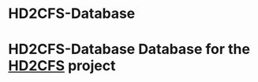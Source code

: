 # HD2CFS-Database
# HD2CFS-Database Database for the [HD2CFS](https://github.com/WisteFinch/Helldivers2CallForStratagemsOnPhone) project
